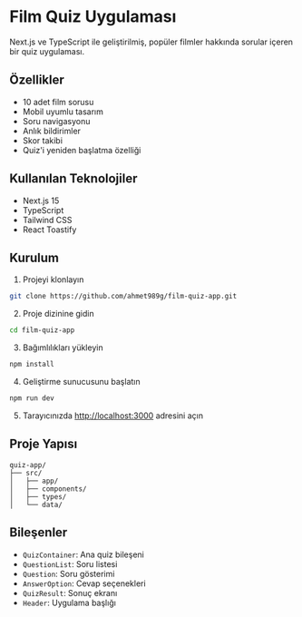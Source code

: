 # Film Quiz Uygulaması

Next.js ve TypeScript ile geliştirilmiş, popüler filmler hakkında sorular içeren bir quiz uygulaması.

## Özellikler

- 10 adet film sorusu
- Mobil uyumlu tasarım
- Soru navigasyonu
- Anlık bildirimler
- Skor takibi
- Quiz'i yeniden başlatma özelliği

## Kullanılan Teknolojiler

- Next.js 15
- TypeScript
- Tailwind CSS
- React Toastify

## Kurulum

1. Projeyi klonlayın
```bash
git clone https://github.com/ahmet989g/film-quiz-app.git
```

2. Proje dizinine gidin
```bash
cd film-quiz-app
```

3. Bağımlılıkları yükleyin
```bash
npm install
```

4. Geliştirme sunucusunu başlatın
```bash
npm run dev
```

5. Tarayıcınızda [http://localhost:3000](http://localhost:3000) adresini açın

## Proje Yapısı

```
quiz-app/
├── src/
│   ├── app/
│   ├── components/
│   ├── types/
│   └── data/
```

## Bileşenler

- `QuizContainer`: Ana quiz bileşeni
- `QuestionList`: Soru listesi
- `Question`: Soru gösterimi
- `AnswerOption`: Cevap seçenekleri
- `QuizResult`: Sonuç ekranı
- `Header`: Uygulama başlığı
